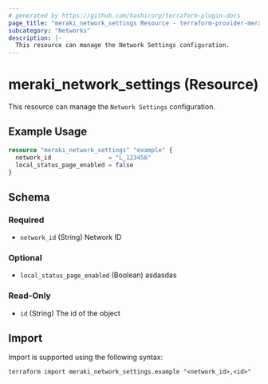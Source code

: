 ```yaml
---
# generated by https://github.com/hashicorp/terraform-plugin-docs
page_title: "meraki_network_settings Resource - terraform-provider-meraki"
subcategory: "Networks"
description: |-
  This resource can manage the Network Settings configuration.
---
```


# meraki_network_settings (Resource)

This resource can manage the `Network Settings` configuration.

## Example Usage

```terraform
resource "meraki_network_settings" "example" {
  network_id                = "L_123456"
  local_status_page_enabled = false
}
```

<!-- schema generated by tfplugindocs -->
## Schema

### Required

- `network_id` (String) Network ID

### Optional

- `local_status_page_enabled` (Boolean) asdasdas

### Read-Only

- `id` (String) The id of the object

## Import

Import is supported using the following syntax:

```shell
terraform import meraki_network_settings.example "<network_id>,<id>"
```
